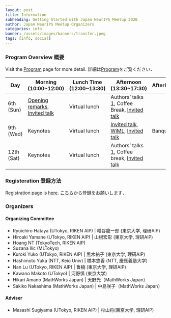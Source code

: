 ```yaml
---
layout: post
title: Information
subheading: Getting Started with Japan NeurIPS Meetup 2020
author: Japan NeurIPS Meetup Organizers
categories: info
banner: /assets/images/banners/transfer.jpeg
tags: [info, social]
---
```


### Program Overview 概要

Visit the [Program](/program.html) page for more detail.
詳細は[Program](/program.html)をご覧ください．

| Day | Morning (10:00~12:00)                               | Lunch Time (12:00~13:30) | Afternoon (13:30~17:30) | Afterhours  |
| ---------- | -------------------------------------------- | --------------------------------------------- | ------------------------------------------------------------- | ------- |
| 6th (Sun)  | [Opening remarks](https://neuripsmeetupjapan.github.io/talk/2020/12/06/intro.html), [Invited talk](https://neuripsmeetupjapan.github.io/talk/2020/12/06/talk1.html)                | Virtual lunch            | Authors’ talks [1](https://neuripsmeetupjapan.github.io/discussion/2020/12/06/study1.html), Coffee Break, [Invited talk](https://neuripsmeetupjapan.github.io/talk/2020/12/06/talk2.html)                |         |
| 9th (Wed)  | Keynotes                                     | Virtual lunch            | [Invited talk](https://neuripsmeetupjapan.github.io/talk/2020/12/09/talk1.html), [WiML](/wiml.html), [Invited talk](https://neuripsmeetupjapan.github.io/talk/2020/12/09/talk2.html)            | Banquet |
| 12th (Sat) | Keynotes                                     | Virtual lunch            | Authors’ talks [1](https://neuripsmeetupjapan.github.io/discussion/2020/12/12/study4.html), Coffee break, [Invited talk](https://neuripsmeetupjapan.github.io/talk/2020/12/12/talk5.html)                |         |

### Registeration 登録方法

Registration page is [here](https://c5dc59ed978213830355fc8978.doorkeeper.jp/events/114241). [こちら](https://c5dc59ed978213830355fc8978.doorkeeper.jp/events/114241)から登録をお願いします．


### Organizers
#### Organizing Committee 
- Ryuichiro Hataya (UTokyo, RIKEN AIP) \| 幡谷龍一郎 (東京大学, 理研AIP)
- Hiroaki Yamane (UTokyo, RIKEN AIP) \| 山根宏彰 (東京大学, 理研AIP)
- Hoang NT (TokyoTech, RIKEN AIP)
- Suzana Ilic (MLTokyo)
- Kuroki Yuko (UTokyo, RIKEN AIP) \| 黒木祐子 (東京大学, 理研AIP)
- Hashimoto Yuka (NTT, Keio Univ) \| 橋本悠香 (NTT, 慶應義塾大学)
- Nan Lu (UTokyo, RIKEN AIP) \| 鲁楠 (東京大学, 理研AIP)
- Kawano Makoto (UTokyo) \| 河野慎 (東京大学)
- Hikari Amano (MathWorks Japan) \| 天野光（MathWorks Japan）
- Sakiko Nakashima (MathWorks Japan) \| 中島咲子（MathWorks Japan）

#### Adviser
- Masashi Sugiyama (UTokyo, RIKEN AIP)  \| 杉山将(東京大学, 理研AIP)


